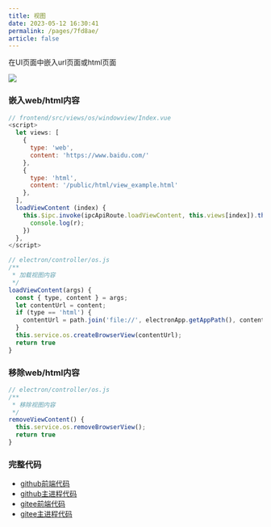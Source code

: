 ```yaml
---
title: 视图
date: 2023-05-12 16:30:41
permalink: /pages/7fd8ae/
article: false
---
```


在UI页面中嵌入url页面或html页面

<!-- ![](/img/demo/os/demo-os-view.png) -->
![](https://img01.kaka996.com/ee/demo-os-view.png)

### 嵌入web/html内容

<code-group>
  <code-block title="前端" active>

  ```javascript
  // frontend/src/views/os/windowview/Index.vue
  <script>
    let views: [
      {
        type: 'web',
        content: 'https://www.baidu.com/'
      },
      {
        type: 'html',
        content: '/public/html/view_example.html'
      },        
    ],
    loadViewContent (index) {
      this.$ipc.invoke(ipcApiRoute.loadViewContent, this.views[index]).then(r => {
        console.log(r);
      })
    },
  </script> 
  ```
  </code-block>

  <code-block title="主进程">

  ```javascript
  // electron/controller/os.js
  /**
   * 加载视图内容
   */
  loadViewContent(args) {
    const { type, content } = args;
    let contentUrl = content;
    if (type == 'html') {
      contentUrl = path.join('file://', electronApp.getAppPath(), content);
    }
    this.service.os.createBrowserView(contentUrl);
    return true
  }
  ```
  </code-block>
</code-group>

### 移除web/html内容

<code-group>
  <code-block title="主进程">

  ```javascript
  // electron/controller/os.js
  /**
   * 移除视图内容
   */
  removeViewContent() {
    this.service.os.removeBrowserView();
    return true
  }
  ```
  </code-block>
</code-group>

### 完整代码
- [github前端代码](https://github.com/dromara/electron-egg/blob/demo/frontend/src/views/os/windowview/Index.vue)
- [github主进程代码](https://github.com/dromara/electron-egg/blob/demo/electron/controller/os.js)
- [gitee前端代码](https://gitee.com/dromara/electron-egg/blob/demo/frontend/src/views/os/windowview/Index.vue)
- [gitee主进程代码](https://gitee.com/dromara/electron-egg/blob/demo/electron/controller/os.js)